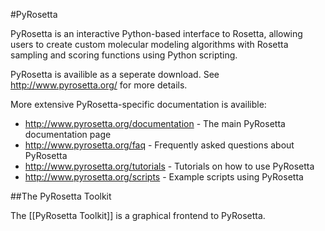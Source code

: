 #PyRosetta

PyRosetta is an interactive Python-based interface to Rosetta, allowing users to create custom molecular modeling algorithms with Rosetta sampling and scoring functions using Python scripting. 

PyRosetta is availible as a seperate download. See <http://www.pyrosetta.org/> for more details.

More extensive PyRosetta-specific documentation is availible:
* <http://www.pyrosetta.org/documentation> - The main PyRosetta documentation page
* <http://www.pyrosetta.org/faq> - Frequently asked questions about PyRosetta
* <http://www.pyrosetta.org/tutorials> - Tutorials on how to use PyRosetta
* <http://www.pyrosetta.org/scripts> - Example scripts using PyRosetta


##The PyRosetta Toolkit

The [[PyRosetta Toolkit]] is a graphical frontend to PyRosetta.
